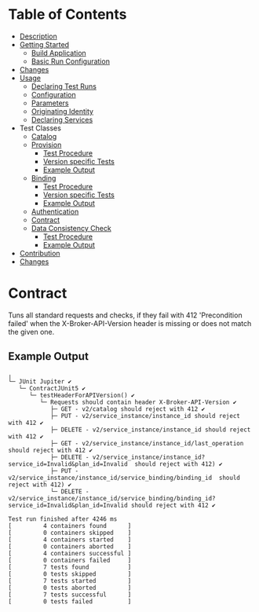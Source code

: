 # Table of Contents
- [Description](../README.md#description)
- [Getting Started](../README.md#getting-started)
    - [Build Application](../README.md#build-application)
    - [Basic Run Configuration](../README.md#basic-run-configuration)
- [Changes](../README.md#changes)
- [Usage](Usage.md)
    - [Declaring Test Runs](Usage.md#declaring-test-runs)
    - [Configuration](Usage.md#configuration)
    - [Parameters](Usage.md#parameters)
    - [Originating Identity](Usage.md#originating-identity)
    - [Declaring Services](Usage.md#declaring-services)
- Test Classes
    - [Catalog](CatalogTest.md)
    - [Provision](ProvisionTests.md#provision-tests)
        - [Test Procedure](ProvisionTests.md#test-procedure)
        - [Version specific Tests](ProvisionTests.md#version-specific-tests)
        - [Example Output](ProvisionTests.md#example-output)
    - [Binding](BindingTests.md#binding)
        - [Test Procedure](BindingTests.md#test-procedure)
        - [Version specific Tests](BindingTests.md#version-specific-tests)
        - [Example Output](BindingTests.md#example-output)
    - [Authentication](docs/AuthenticationTests.md)
    - [Contract](#contract)
    - [Data Consistency Check](DataConsistencyCheck.md#data-consistency-check)
        - [Test Procedure](DataConsistencyCheck.md#test-procedure)
        - [Example Output](DataConsistencyCheck.md#example-output)
- [Contribution](docs/Contribution.md)
- [Changes](/docs/Changes.md)

# Contract

Tuns all standard requests and checks, if they fail with 412 'Precondition failed' when the X-Broker-API-Version header is missing or does not match the given one.

## Example Output

```
╷
└─ JUnit Jupiter ✔
   └─ ContractJUnit5 ✔
      └─ testHeaderForAPIVersion() ✔
         └─ Requests should contain header X-Broker-API-Version ✔
            ├─ GET - v2/catalog should reject with 412 ✔
            ├─ PUT - v2/service_instance/instance_id should reject with 412 ✔
            ├─ DELETE - v2/service_instance/instance_id should reject with 412 ✔
            ├─ GET - v2/service_instance/instance_id/last_operation should reject with 412 ✔
            ├─ DELETE - v2/service_instance/instance_id?service_id=Invalid&plan_id=Invalid  should reject with 412) ✔
            ├─ PUT - v2/service_instance/instance_id/service_binding/binding_id  should reject with 412) ✔
            └─ DELETE - v2/service_instance/instance_id/service_binding/binding_id?service_id=Invalid&plan_id=Invalid should reject with 412 ✔

Test run finished after 4246 ms
[         4 containers found      ]
[         0 containers skipped    ]
[         4 containers started    ]
[         0 containers aborted    ]
[         4 containers successful ]
[         0 containers failed     ]
[         7 tests found           ]
[         0 tests skipped         ]
[         7 tests started         ]
[         0 tests aborted         ]
[         7 tests successful      ]
[         0 tests failed          ]
```